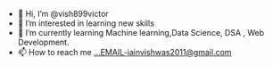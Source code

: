 - 👋 Hi, I’m @vish899victor
- 👀 I’m interested in learning new skills
- 🌱 I’m currently learning Machine learning,Data Science, DSA , Web Development. 
- 📫 How to reach me ...EMAIL-jainvishwas2011@gmail.com

<!---
vish899victor/vish899victor is a ✨ special ✨ repository because its `README.md` (this file) appears on your GitHub profile.
You can click the Preview link to take a look at your changes.
--->
